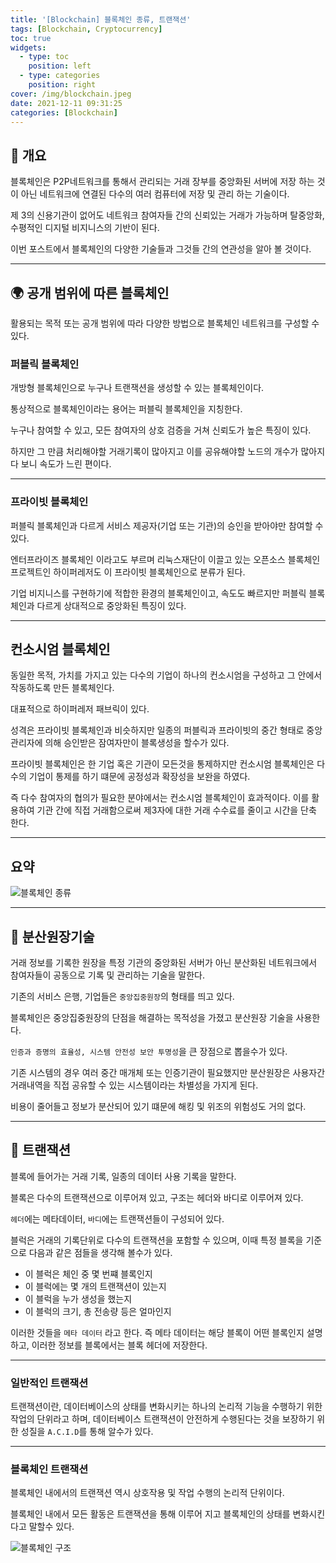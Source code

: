 ```yaml
---
title: '[Blockchain] 블록체인 종류, 트랜잭션'
tags: [Blockchain, Cryptocurrency]
toc: true
widgets:
  - type: toc
    position: left
  - type: categories
    position: right
cover: /img/blockchain.jpeg
date: 2021-12-11 09:31:25
categories: [Blockchain]
---
```


</pre>

<!--more-->

<!--more-->

## 📕 개요

블록체인은 P2P네트워크를 통해서 관리되는 거래 장부를 중앙화된 서버에 저장 하는 것이 아닌 네트워크에 연결된 다수의 여러 컴퓨터에 저장 및 관리 하는 기술이다.

제 3의 신용기관이 없어도 네트워크 참여자들 간의 신뢰있는 거래가 가능하며 탈중앙화, 수평적인 디지털 비지니스의 기반이 된다.

이번 포스트에서 블록체인의 다양한 기술들과 그것들 간의 연관성을 알아 볼 것이다.

---

## 🌍 공개 범위에 따른 블록체인

활용되는 목적 또는 공개 범위에 따라 다양한 방법으로 블록체인 네트워크를 구성할 수 있다.

### **퍼블릭 블록체인**

개방형 블록체인으로 누구나 트랜잭션을 생성할 수 있는 블록체인이다.

통상적으로 블록체인이라는 용어는 퍼블릭 블록체인을 지칭한다.

누구나 참여할 수 있고, 모든 참여자의 상호 검증을 거쳐 신뢰도가 높은 특징이 있다.

하지만 그 만큼 처리해야할 거래기록이 많아지고 이를 공유해야할 노드의 개수가 많아지다 보니 속도가 느린 편이다.

---

### **프라이빗 블록체인**

퍼블릭 블록체인과 다르게 서비스 제공자(기업 또는 기관)의 승인을 받아야만 참여할 수 있다.

엔터프라이즈 블록체인 이라고도 부르며 리눅스재단이 이끌고 있는 오픈소스 블록체인 프로젝트인 하이퍼레저도 이 프라이빗 블록체인으로 분류가 된다.

기업 비지니스를 구현하기에 적합한 환경의 블록체인이고, 속도도 빠르지만 퍼블릭 블록체인과 다르게 상대적으로 중앙화된 특징이 있다.

---

## **컨소시엄 블록체인**

동일한 목적, 가치를 가지고 있는 다수의 기업이 하나의 컨소시엄을 구성하고 그 안에서 작동하도록 만든 블록체인다.

대표적으로 하이퍼레저 패브릭이 있다.

성격은 프라이빗 블록체인과 비슷하지만 일종의 퍼블릭과 프라이빗의 중간 형태로 중앙 관리자에 의해 승인받은 잠여자만이 블록생성을 할수가 있다.

프라이빗 블록체인은 한 기업 혹은 기관이 모든것을 통제하지만 컨소시엄 블록체인은 다수의 기업이 통제를 하기 떄문에 공정성과 확장성을 보완을 하였다.

즉 다수 참여자의 협의가 필요한 분야에서는 컨소시엄 블록체인이 효과적이다. 이를 활용하여 기관 간에 직접 거래함으로써 제3자에 대한 거래 수수료를 줄이고 시간을 단축 한다.

---

## **요약**

![블록체인 종류](/img/블록체인_종류-트랜잭션md/1.png?style=centerme)

---

## 📒 분산원장기술

거래 정보를 기록한 원장을 특정 기관의 중앙화된 서버가 아닌 분산화된 네트워크에서 참여자들이 공동으로 기록 및 관리하는 기술을 말한다.

기존의 서비스 은행, 기업들은 `중앙집중원장`의 형태를 띄고 있다.

블록체인은 중앙집중원장의 단점을 해결하는 목적성을 가졌고 분산원장 기술을 사용한다.

`인증과 증명의 효율성, 시스템 안전성 보안 투명성`을 큰 장점으로 뽑을수가 있다.

기존 시스템의 경우 여러 중간 매개체 또는 인증기관이 필요했지만 분산원장은 사용자간 거래내역을 직접 공유할 수 있는 시스템이라는 차별성을 가지게 된다.

비용이 줄어들고 정보가 분산되어 있기 떄문에 해킹 및 위조의 위험성도 거의 없다.

---

## 💸 트랜잭션

블록에 들어가는 거래 기록, 일종의 데이터 사용 기록을 말한다.

블록은 다수의 트랜잭션으로 이루어져 있고, 구조는 헤더와 바디로 이루어져 있다.

`헤더`에는 메타데이터, `바디`에는 트랜잭션들이 구성되어 있다.

블럭은 거래의 기록단위로 다수의 트랜잭션을 포함할 수 있으며, 이때 특정 블록을 기준으로 다음과 같은 점들을 생각해 볼수가 있다.

- 이 블럭은 체인 중 몇 번쨰 블록인지
- 이 블럭에는 몇 개의 트랜잭션이 있는지
- 이 블럭을 누가 생성을 했는지
- 이 블럭의 크기, 총 전송량 등은 얼마인지

이러한 것들을 `메타 데이터` 라고 한다. 즉 메타 데이터는 해당 블록이 어떤 블록인지 설명하고, 이러한 정보를 블록에서는 블록 헤더에 저장한다.

---

### **일반적인 트랜잭션**

트랜잭션이란, 데이터베이스의 상태를 변화시키는 하나의 논리적 기능을 수행하기 위한 작업의 단위라고 하며, 데이터베이스 트랜잭션이 안전하게 수행된다는 것을 보장하기 위한 성질을 `A.C.I.D`를 통해 알수가 있다.

---

### **블록체인 트랜잭션**

블록체인 내에서의 트랜잭션 역시 상호작용 및 작업 수행의 논리적 단위이다.

블록체인 내에서 모든 활동은 트랜잭션을 통해 이루어 지고 블록체인의 상태를 변화시킨다고 말할수 있다.

![블록체인 구조](/img/블록체인_종류-트랜잭션md/2.png?style=centerme)
